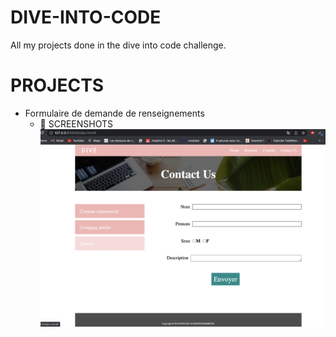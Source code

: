 # DIVE-INTO-CODE
All my projects done in the dive into code challenge.

# PROJECTS
<ul>
    <li> Formulaire de demande de renseignements
    <ul>
    <li> 📸 SCREENSHOTS<br><img src="/screenshots/inquiry2.png"/></li>
    </ul>
    </li>
</ul>
